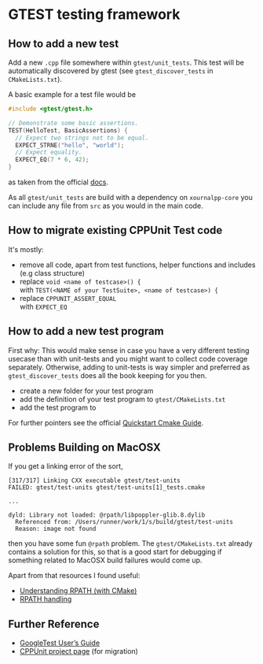 # GTEST testing framework

## How to add a new test

Add a new `.cpp` file somewhere within `gtest/unit_tests`.
This test will be automatically discovered by gtest (see `gtest_discover_tests` in `CMakeLists.txt`).

A basic example for a test file would be 

```cpp
#include <gtest/gtest.h>

// Demonstrate some basic assertions.
TEST(HelloTest, BasicAssertions) {
  // Expect two strings not to be equal.
  EXPECT_STRNE("hello", "world");
  // Expect equality.
  EXPECT_EQ(7 * 6, 42);
}
```
as taken from the official [docs](http://google.github.io/googletest/quickstart-cmake.html).

As all `gtest/unit_tests` are build with a dependency on `xournalpp-core` you can include any file from `src` as you would in the main code.

## How to migrate existing CPPUnit Test code

It's mostly:

* remove all code, apart from test functions, helper functions and includes (e.g class structure)
* replace `void <name of testcase>() {`  
  with  `TEST(<NAME of your TestSuite>, <name of testcase>) {`
* replace `CPPUNIT_ASSERT_EQUAL`  
  with `EXPECT_EQ`

## How to add a new test program

First why: This would make sense in case you have a very different testing usecase than with unit-tests and you might want to collect code coverage separately. Otherwise, adding to unit-tests is way simpler and preferred as  `gtest_discover_tests` does all the book keeping for you then.

* create a new folder for your test program
* add the definition of your test program to `gtest/CMakeLists.txt`
* add the test program to 

For further pointers see the official [Quickstart Cmake Guide](http://google.github.io/googletest/quickstart-cmake.html).

## Problems Building on MacOSX

If you get a linking error of the sort,

```
[317/317] Linking CXX executable gtest/test-units
FAILED: gtest/test-units gtest/test-units[1]_tests.cmake 

...

dyld: Library not loaded: @rpath/libpoppler-glib.8.dylib
  Referenced from: /Users/runner/work/1/s/build/gtest/test-units
  Reason: image not found
```

then you have some fun `@rpath` problem.
The `gtest/CMakeLists.txt` already contains a solution for this, so that is a good start for debugging if something related to MacOSX build failures would come up.

Apart from that resources I found useful:
 * [Understanding RPATH (with CMake)](https://dev.my-gate.net/2021/08/04/understanding-rpath-with-cmake/)
 * [RPATH handling](https://gitlab.kitware.com/cmake/community/-/wikis/doc/cmake/RPATH-handling)

## Further Reference

* [GoogleTest User’s Guide](http://google.github.io/googletest/)
* [CPPUnit project page](http://cppunit.sourceforge.net/doc/cvs/group___assertions.html) (for migration)
